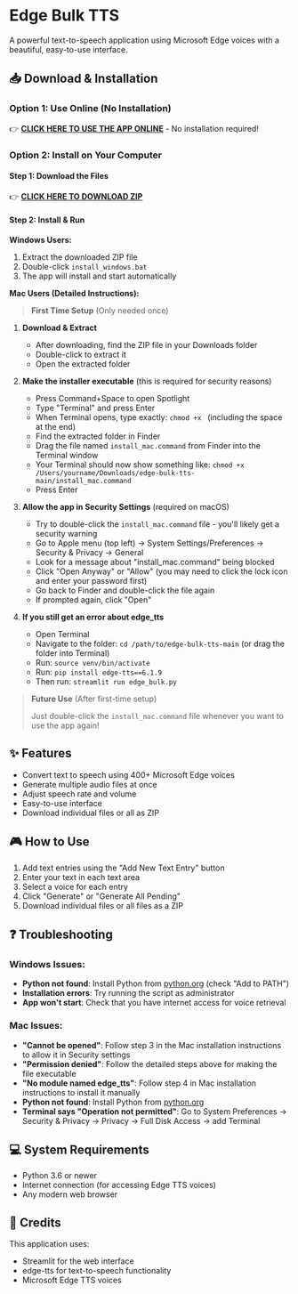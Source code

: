 # Edge Bulk TTS

A powerful text-to-speech application using Microsoft Edge voices with a beautiful, easy-to-use interface.

## 📥 Download & Installation

### Option 1: Use Online (No Installation)
👉 **[CLICK HERE TO USE THE APP ONLINE](https://marifaceless-edge-bulk-tts-z44cejclbqsxsktptwjhrt.streamlit.app)** - No installation required!

### Option 2: Install on Your Computer

#### Step 1: Download the Files
👉 **[CLICK HERE TO DOWNLOAD ZIP](https://github.com/marifaceless/edge-bulk-tts/archive/refs/heads/main.zip)**

#### Step 2: Install & Run

**Windows Users:**
1. Extract the downloaded ZIP file
2. Double-click `install_windows.bat`
3. The app will install and start automatically

**Mac Users (Detailed Instructions):**

> **First Time Setup** (Only needed once)

1. **Download & Extract**
   - After downloading, find the ZIP file in your Downloads folder
   - Double-click to extract it
   - Open the extracted folder

2. **Make the installer executable** (this is required for security reasons)
   - Press Command+Space to open Spotlight
   - Type "Terminal" and press Enter
   - When Terminal opens, type exactly: `chmod +x ` (including the space at the end)
   - Find the extracted folder in Finder
   - Drag the file named `install_mac.command` from Finder into the Terminal window
   - Your Terminal should now show something like: `chmod +x /Users/yourname/Downloads/edge-bulk-tts-main/install_mac.command`
   - Press Enter

3. **Allow the app in Security Settings** (required on macOS)
   - Try to double-click the `install_mac.command` file - you'll likely get a security warning
   - Go to Apple menu (top left) → System Settings/Preferences → Security & Privacy → General
   - Look for a message about "install_mac.command" being blocked
   - Click "Open Anyway" or "Allow" (you may need to click the lock icon and enter your password first)
   - Go back to Finder and double-click the file again
   - If prompted again, click "Open"

4. **If you still get an error about edge_tts**
   - Open Terminal
   - Navigate to the folder: `cd /path/to/edge-bulk-tts-main` (or drag the folder into Terminal)
   - Run: `source venv/bin/activate`
   - Run: `pip install edge-tts==6.1.9`
   - Then run: `streamlit run edge_bulk.py`

> **Future Use** (After first-time setup)
>
> Just double-click the `install_mac.command` file whenever you want to use the app again!

## ✨ Features

- Convert text to speech using 400+ Microsoft Edge voices
- Generate multiple audio files at once
- Adjust speech rate and volume
- Easy-to-use interface
- Download individual files or all as ZIP

## 🎮 How to Use

1. Add text entries using the "Add New Text Entry" button
2. Enter your text in each text area
3. Select a voice for each entry 
4. Click "Generate" or "Generate All Pending"
5. Download individual files or all files as a ZIP

## ❓ Troubleshooting

### Windows Issues:
- **Python not found**: Install Python from [python.org](https://www.python.org/downloads/) (check "Add to PATH")
- **Installation errors**: Try running the script as administrator
- **App won't start**: Check that you have internet access for voice retrieval

### Mac Issues:
- **"Cannot be opened"**: Follow step 3 in the Mac installation instructions to allow it in Security settings
- **"Permission denied"**: Follow the detailed steps above for making the file executable
- **"No module named edge_tts"**: Follow step 4 in Mac installation instructions to install it manually
- **Python not found**: Install Python from [python.org](https://www.python.org/downloads/)
- **Terminal says "Operation not permitted"**: Go to System Preferences → Security & Privacy → Privacy → Full Disk Access → add Terminal

## 💻 System Requirements

- Python 3.6 or newer
- Internet connection (for accessing Edge TTS voices)
- Any modern web browser

## 🙏 Credits

This application uses:
- Streamlit for the web interface
- edge-tts for text-to-speech functionality
- Microsoft Edge TTS voices 
